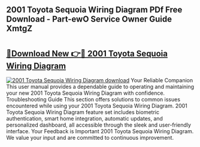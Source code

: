 ## 2001 Toyota Sequoia Wiring Diagram PDf Free Download - Part-ewO Service Owner Guide XmtgZ

# <h2><a href="http://dfmtm2h.blite.top/?on=2001+Toyota+Sequoia+Wiring+Diagram">🔗Download New 👉🔴 2001 Toyota Sequoia Wiring Diagram</a></h2>

[![2001 Toyota Sequoia Wiring Diagram download](https://i.imgur.com/lujVjoI.png)](http://dfmtm2h.blite.top/?on=2001+Toyota+Sequoia+Wiring+Diagram)
Your Reliable Companion This user manual provides a dependable guide to operating and maintaining your new 2001 Toyota Sequoia Wiring Diagram with confidence. Troubleshooting Guide This section offers solutions to common issues encountered while using your 2001 Toyota Sequoia Wiring Diagram. 2001 Toyota Sequoia Wiring Diagram feature set includes biometric authentication, smart home integration, automatic updates, and personalized dashboard, all accessible through the sleek and user-friendly interface. Your Feedback is Important 2001 Toyota Sequoia Wiring Diagram. We value your input and are committed to continuous improvement.
